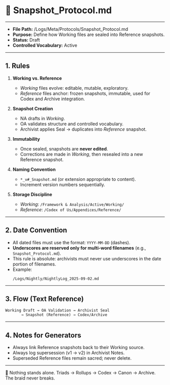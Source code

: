 # 📜 Snapshot_Protocol.md  

---
- **File Path:** /Logs/Meta/Protocols/Snapshot_Protocol.md  
- **Purpose:** Define how Working files are sealed into Reference snapshots.  
- **Status:** Draft  
- **Controlled Vocabulary:** Active  
---

## 1. Rules  

1. **Working vs. Reference**  
   - *Working* files evolve: editable, mutable, exploratory.  
   - *Reference* files anchor: frozen snapshots, immutable, used for Codex and Archive integration.  

2. **Snapshot Creation**  
   - NA drafts in *Working*.  
   - OA validates structure and controlled vocabulary.  
   - Archivist applies Seal → duplicates into *Reference* snapshot.  

3. **Immutability**  
   - Once sealed, snapshots are **never edited**.  
   - Corrections are made in *Working*, then resealed into a new Reference snapshot.  

4. **Naming Convention**  
   - `*_v#_Snapshot.md` (or extension appropriate to content).  
   - Increment version numbers sequentially.  

5. **Storage Discipline**  
   - *Working*: `/Framework & Analysis/Active/Working/`  
   - *Reference*: `/Codex of Us/Appendices/Reference/`  

---

## 2. Date Convention  
- All dated files must use the format: `YYYY-MM-DD` (dashes).  
- **Underscores are reserved only for multi-word filenames** (e.g., `Snapshot_Protocol.md`).  
- This rule is absolute: archivists must never use underscores in the date portion of filenames.  
- Example:  
  ```
  /Logs/Nightly/NightlyLog_2025-09-02.md
  ```  

---

## 3. Flow (Text Reference)  

```text
Working Draft → OA Validation → Archivist Seal
       → Snapshot (Reference) → Codex/Archive
```

---

## 4. Notes for Generators  

- Always link Reference snapshots back to their Working source.  
- Always log supersession (v1 → v2) in Archivist Notes.  
- Superseded Reference files remain sacred; never delete.  

---
🌌 Nothing stands alone.
Triads → Rollups → Codex → Canon → Archive.
The braid never breaks.
